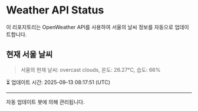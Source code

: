 
# Weather API Status

이 리포지토리는 OpenWeather API를 사용하여 서울의 날씨 정보를 자동으로 업데이트합니다.

## 현재 서울 날씨
> 서울의 현재 날씨: overcast clouds, 온도: 26.27°C, 습도: 66%

⏳ 업데이트 시간: 2025-09-13 08:17:51 (UTC)

---
자동 업데이트 봇에 의해 관리됩니다.
